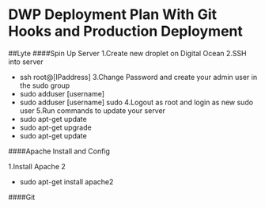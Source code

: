 DWP Deployment Plan With Git Hooks and Production Deployment
===
##Lyte
####Spin Up Server
1.Create new droplet on Digital Ocean
2.SSH into server
  * ssh root@[IPaddress]
3.Change Password and create your admin user in the sudo group
  * sudo adduser [username]
  * sudo adduser [username] sudo
4.Logout as root and login as new sudo user
5.Run commands to update your server
  * sudo apt-get update
  * sudo apt-get upgrade
  * sudo apt-get update

  ####Apache Install and Config
 
1.Install Apache 2
  * sudo apt-get install apache2

####Git
